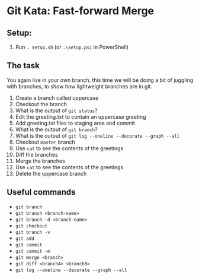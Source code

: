 # Git Kata: Fast-forward Merge
## Setup:

1. Run `. setup.sh` (or `.\setup.ps1` in PowerShell)

## The task

You again live in your own branch, this time we will be doing a bit of juggling with branches, to show how lightweight branches are in git.

1. Create a branch called uppercase
1. Checkout the branch
1. What is the output of `git status`?
1. Edit the greeting.txt to contain an uppercase greeting
1. Add greeting.txt files to staging area and commit
1. What is the output of `git branch`?
1. What is the output of `git log --oneline --decorate --graph --all`
1. Checkout `master` branch
1. Use `cat` to see the contents of the greetings
1. Diff the branches
1. Merge the branches
1. Use `cat` to see the contents of the greetings
1. Delete the uppercase branch

## Useful commands
- `git branch`
- `git branch <branch-name>`
- `git branch -d <branch-name>`
- `git checkout`
- `git branch -v`
- `git add`
- `git commit`
- `git commit -m`
- `git merge <branch>`
- `git diff <branchA> <branchB>`
- `git log --oneline --decorate --graph --all`
